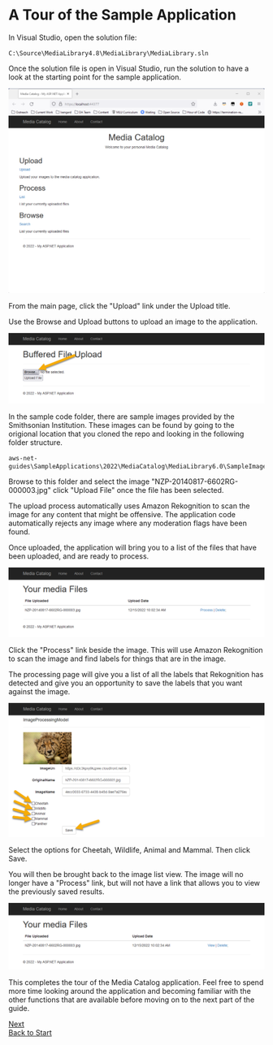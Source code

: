 # A Tour of the Sample Application

In Visual Studio, open the solution file:
```
C:\Source\MediaLibrary4.8\MediaLibrary\MediaLibrary.sln
```

Once the solution file is open in Visual Studio, run the solution to have a look at the starting point for the sample application.

![Media Catalog](img/home-page.png)

From the main page, click the "Upload" link under the Upload title. 

Use the Browse and Upload buttons to upload an image to the application.

![Upload](img/upload.png)

In the sample code folder, there are sample images provided by the Smithsonian Institution. These images can be found by going to the origional location that you cloned the repo and looking in the following folder structure.
```
aws-net-guides\SampleApplications\2022\MediaCatalog\MediaLibrary6.0\SampleImages\
```

Browse to this folder and select the image "NZP-20140817-6602RG-000003.jpg" click "Upload File" once the file has been selected.

The upload process automatically uses Amazon Rekognition to scan the image for any content that might be offensive. The application code automatically rejects any image where any moderation flags have been found. 

Once uploaded, the application will bring you to a list of the files that have been uploaded, and are ready to process. 

![Process](img/process.png)

Click the "Process" link beside the image. This will use Amazon Rekognition to scan the image and find labels for things that are in the image.

The processing page will give you a list of all the labels that Rekognition has detected and give you an opportunity to save the labels that you want against the image.

![Rekognition Results](img/results.png)

Select the options for Cheetah, Wildlife, Animal and Mammal. Then click Save.

You will then be brought back to the image list view. The image will no longer have a "Process" link, but will not have a link that allows you to view the previously saved results.

![Final](img/final.png)

This completes the tour of the Media Catalog application. Feel free to spend more time looking around the application and becoming familiar with the other functions that are available before moving on to the next part of the guide. 


[Next](../02-Getting-Started/01-Instalation.md) <br/>
[Back to Start](../README.md)